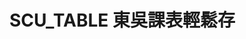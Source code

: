# SCU_TABLE 東吳課表輕鬆存
<!-- ![](https://github.com/wutiger555/SYS.SCU-Chrome-Extension/blob/master/scu-1.png)
![](https://github.com/wutiger555/SYS.SCU-Chrome-Extension/blob/master/scu2.png)
![](https://github.com/wutiger555/SYS.SCU-Chrome-Extension/blob/master/scu3.png) -->
